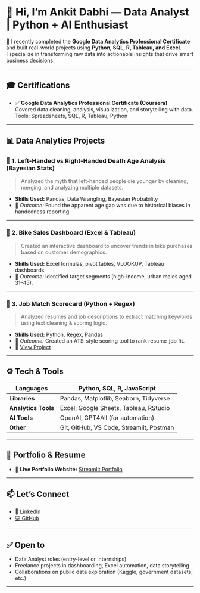# 👋 Hi, I’m Ankit Dabhi — Data Analyst | Python + AI Enthusiast

🎯 I recently completed the **Google Data Analytics Professional Certificate** and built real-world projects using **Python, SQL, R, Tableau, and Excel**.  
I specialize in transforming raw data into actionable insights that drive smart business decisions.

---

## 🎓 Certifications

- ✅ **Google Data Analytics Professional Certificate (Coursera)**  
  Covered data cleaning, analysis, visualization, and storytelling with data.  
  Tools: Spreadsheets, SQL, R, Tableau, Python

---

## 📊 Data Analytics Projects

### 📁 1. Left-Handed vs Right-Handed Death Age Analysis (Bayesian Stats)
> Analyzed the myth that left-handed people die younger by cleaning, merging, and analyzing multiple datasets.

- **Skills Used:** Pandas, Data Wrangling, Bayesian Probability  
- 📌 *Outcome:* Found the apparent age gap was due to historical biases in handedness reporting.  


---

### 🛒 2. Bike Sales Dashboard (Excel & Tableau)
> Created an interactive dashboard to uncover trends in bike purchases based on customer demographics.

- **Skills Used:** Excel formulas, pivot tables, VLOOKUP, Tableau dashboards  
- 📌 *Outcome:* Identified target segments (high-income, urban males aged 31–45).  


---

### 💼 3. Job Match Scorecard (Python + Regex)
> Analyzed resumes and job descriptions to extract matching keywords using text cleaning & scoring logic.

- **Skills Used:** Python, Regex, Pandas  
- 📌 *Outcome:* Created an ATS-style scoring tool to rank resume-job fit.  
- 🔗 [View Project](https://github.com/ankitdabhi001/python-Ai-Roadmap/blob/main/All%20Projects/Resume_Ai(PROJECT).py)

---

## ⚙️ Tech & Tools

| **Languages**        | Python, SQL, R, JavaScript        |
|----------------------|-----------------------------------|
| **Libraries**        | Pandas, Matplotlib, Seaborn, Tidyverse |
| **Analytics Tools**  | Excel, Google Sheets, Tableau, RStudio |
| **AI Tools**         | OpenAI, GPT4All (for automation)  |
| **Other**            | Git, GitHub, VS Code, Streamlit, Postman |

---

## 📄 Portfolio & Resume

- 🔗 **Live Portfolio Website:** [Streamlit Portfolio](https://python-ai-roadmap-bmgd4qgi2zk7uv9zddlsiv.streamlit.app/)


---

## 📫 Let’s Connect

- [🔗 LinkedIn](https://www.linkedin.com/in/ankitdabhi)
- [💻 GitHub](https://github.com/ankitdabhi001)

---

## ✅ Open to

- Data Analyst roles (entry-level or internships)  
- Freelance projects in dashboarding, Excel automation, data storytelling  
- Collaborations on public data exploration (Kaggle, government datasets, etc.)

---
